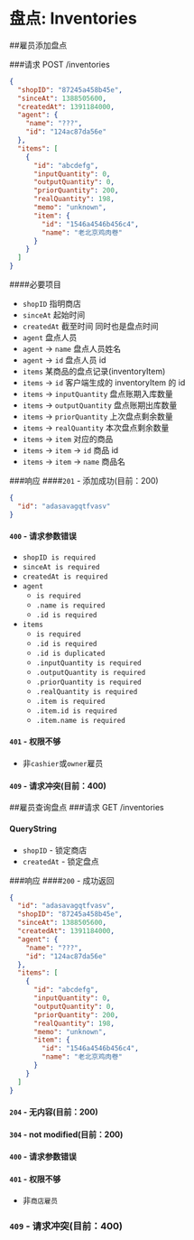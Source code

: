 盘点: Inventories
===

##雇员添加盘点

###请求 POST /inventories
```json
{
  "shopID": "87245a458b45e",
  "sinceAt": 1388505600,
  "createdAt": 1391184000,
  "agent": {
    "name": "???",
    "id": "124ac87da56e"
  },
  "items": [
    {
      "id": "abcdefg",
      "inputQuantity": 0,
      "outputQuantity": 0,
      "priorQuantity": 200,
      "realQuantity": 198,
      "memo": "unknown",
      "item": {
        "id": "1546a4546b456c4",
        "name": "老北京鸡肉卷"
      }
    }
  ]
}
```
####必要项目
* `shopID` 指明商店
* `sinceAt` 起始时间
* `createdAt` 截至时间 同时也是盘点时间
* `agent` 盘点人员
* `agent` -> `name` 盘点人员姓名
* `agent` -> `id` 盘点人员 id
* `items` 某商品的盘点记录(inventoryItem)
* `items` -> `id` 客户端生成的 inventoryItem 的 id
* `items` -> `inputQuantity` 盘点账期入库数量
* `items` -> `outputQuantity` 盘点账期出库数量
* `items` -> `priorQuantity` 上次盘点剩余数量
* `items` -> `realQuantity` 本次盘点剩余数量
* `items` -> `item` 对应的商品
* `items` -> `item` ->  `id` 商品 id
* `items` -> `item` -> `name` 商品名

###响应
####`201` - 添加成功(目前：200)
```json
{
  "id": "adasavagqtfvasv"
}
```

#### `400` - 请求参数错误
* `shopID is required`
* `sinceAt is required`
* `createdAt is required`
* `agent`
    * `is required`
    * `.name is required`
    * `.id is required`
* `items`
    * `is required`
    * `.id is required`
    * `.id is duplicated`
    * `.inputQuantity is required`
    * `.outputQuantity is required`
    * `.priorQuantity is required`
    * `.realQuantity is required`
    * `.item is required`
    * `.item.id is required`
    * `.item.name is required`

#### `401` - 权限不够
* 非`cashier`或`owner`雇员

#### `409` - 请求冲突(目前：400)

##雇员查询盘点
###请求 GET /inventories
#### QueryString
* `shopID` - 锁定商店
* `createdAt` - 锁定盘点

###响应
####`200` - 成功返回
```json
{
  "id": "adasavagqtfvasv",
  "shopID": "87245a458b45e",
  "sinceAt": 1388505600,
  "createdAt": 1391184000,
  "agent": {
    "name": "???",
    "id": "124ac87da56e"
  },
  "items": [
    {
      "id": "abcdefg",
      "inputQuantity": 0,
      "outputQuantity": 0,
      "priorQuantity": 200,
      "realQuantity": 198,
      "memo": "unknown",
      "item": {
        "id": "1546a4546b456c4",
        "name": "老北京鸡肉卷"
      }
    }
  ]
}
```
#### `204` - 无内容(目前：200)
#### `304` - not modified(目前：200)
#### `400` - 请求参数错误
#### `401` - 权限不够
* 非`商店雇员`

### `409` - 请求冲突(目前：400)
